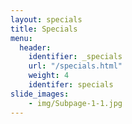 ```yaml
---
layout: specials
title: Specials
menu:
  header:
    identifier: _specials
    url: "/specials.html"
    weight: 4
    identifer: specials
slide_images:
    - img/Subpage-1-1.jpg
---
```

